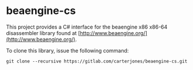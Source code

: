 # beaengine-cs

This project provides a C# interface for the beaengine x86 x86-64 disassembler
library found at [http://www.beaengine.org/](http://www.beaengine.org/).

To clone this library, issue the following command:
    
    git clone --recursive https://gitlab.com/carterjones/beaengine-cs.git
